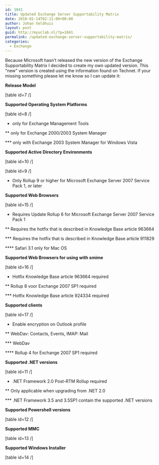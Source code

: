 ```yaml
---
id: 1841
title: Updated Exchange Server Supportability Matrix
date: 2010-02-14T02:11:09+00:00
author: Johan Veldhuis
layout: post
guid: http://myuclab.nl/?p=1841
permalink: /updated-exchange-server-supportability-matrix/
categories:
  - Exchange
---
```

Because Microsoft hasn&#8217;t released the new version of the Exchange Supportability Matrix I decided to create my own updated version. This &#8220;new&#8221; version is created using the information found on Technet. If your missing something please let me know so I can update it:

**Release Model**
  
[table id=7 /]

**Supported Operating System Platforms**
  
[table id=8 /]

* only for Exchange Management Tools
  
** only for Exchange 2000/2003 System Manager
  
\*** only with Exchange 2003 System Manager for Windows Vista

**Supported Active Directory Environments**
  
[table id=10 /]

[table id=9 /]

* Only Rollup 9 or higher for Microsoft Exchange Server 2007 Service Pack 1, or later

**Supported Web Browsers**
  
[table id=15 /]

* Requires Update Rollup 6 for Microsoft Exchange Server 2007 Service Pack 1
  
** Requires the hotfix that is described in Knowledge Base article 963664
  
\*** Requires the hotfix that is described in Knowledge Base article 911829
  
\**** Safari 3.1 only for Mac OS 

**Supported Web Browsers for using with smime**
  
[table id=16 /]

* Hotfix Knowledge Base article 963664 required
  
** Rollup 8 voor Exchange 2007 SP1 required
  
\*** Hotfix Knowledge Base article 924334 required

**Supported clients**
  
[table id=17 /]

* Enable encryption on Outlook profile
  
** WebDav: Contacts, Events, IMAP: Mail
  
\*** WebDav
  
\**** Rollup 4 for Exchange 2007 SP1 required 

**Supported .NET versions**
  
[table id=11 /]

* .NET Framework 2.0 Post-RTM Rollup required
  
** Only applicable when upgrading from .NET 2.0
  
\*** .NET Framework 3.5 and 3.5SP1 contain the supported .NET versions

**Supported Powershell versions**
  
[table id=12 /]

**Supported MMC**
  
[table id=13 /]

**Supported Windows Installer**
  
[table id=14 /]